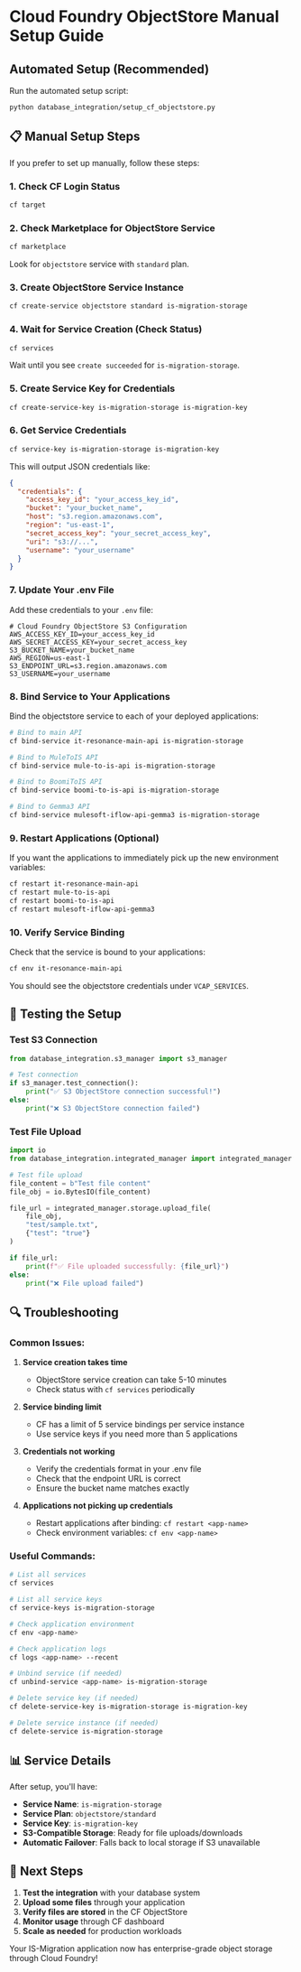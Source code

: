 # Cloud Foundry ObjectStore Manual Setup Guide

##  Automated Setup (Recommended)

Run the automated setup script:
```bash
python database_integration/setup_cf_objectstore.py
```

## 📋 Manual Setup Steps

If you prefer to set up manually, follow these steps:

### 1. Check CF Login Status
```bash
cf target
```

### 2. Check Marketplace for ObjectStore Service
```bash
cf marketplace
```
Look for `objectstore` service with `standard` plan.

### 3. Create ObjectStore Service Instance
```bash
cf create-service objectstore standard is-migration-storage
```

### 4. Wait for Service Creation (Check Status)
```bash
cf services
```
Wait until you see `create succeeded` for `is-migration-storage`.

### 5. Create Service Key for Credentials
```bash
cf create-service-key is-migration-storage is-migration-key
```

### 6. Get Service Credentials
```bash
cf service-key is-migration-storage is-migration-key
```

This will output JSON credentials like:
```json
{
  "credentials": {
    "access_key_id": "your_access_key_id",
    "bucket": "your_bucket_name", 
    "host": "s3.region.amazonaws.com",
    "region": "us-east-1",
    "secret_access_key": "your_secret_access_key",
    "uri": "s3://...",
    "username": "your_username"
  }
}
```

### 7. Update Your .env File

Add these credentials to your `.env` file:
```env
# Cloud Foundry ObjectStore S3 Configuration
AWS_ACCESS_KEY_ID=your_access_key_id
AWS_SECRET_ACCESS_KEY=your_secret_access_key
S3_BUCKET_NAME=your_bucket_name
AWS_REGION=us-east-1
S3_ENDPOINT_URL=s3.region.amazonaws.com
S3_USERNAME=your_username
```

### 8. Bind Service to Your Applications

Bind the objectstore service to each of your deployed applications:

```bash
# Bind to main API
cf bind-service it-resonance-main-api is-migration-storage

# Bind to MuleToIS API  
cf bind-service mule-to-is-api is-migration-storage

# Bind to BoomiToIS API
cf bind-service boomi-to-is-api is-migration-storage

# Bind to Gemma3 API
cf bind-service mulesoft-iflow-api-gemma3 is-migration-storage
```

### 9. Restart Applications (Optional)

If you want the applications to immediately pick up the new environment variables:
```bash
cf restart it-resonance-main-api
cf restart mule-to-is-api  
cf restart boomi-to-is-api
cf restart mulesoft-iflow-api-gemma3
```

### 10. Verify Service Binding

Check that the service is bound to your applications:
```bash
cf env it-resonance-main-api
```

You should see the objectstore credentials under `VCAP_SERVICES`.

## 🔧 Testing the Setup

### Test S3 Connection
```python
from database_integration.s3_manager import s3_manager

# Test connection
if s3_manager.test_connection():
    print("✅ S3 ObjectStore connection successful!")
else:
    print("❌ S3 ObjectStore connection failed")
```

### Test File Upload
```python
import io
from database_integration.integrated_manager import integrated_manager

# Test file upload
file_content = b"Test file content"
file_obj = io.BytesIO(file_content)

file_url = integrated_manager.storage.upload_file(
    file_obj, 
    "test/sample.txt",
    {"test": "true"}
)

if file_url:
    print(f"✅ File uploaded successfully: {file_url}")
else:
    print("❌ File upload failed")
```

## 🔍 Troubleshooting

### Common Issues:

1. **Service creation takes time**
   - ObjectStore service creation can take 5-10 minutes
   - Check status with `cf services` periodically

2. **Service binding limit**
   - CF has a limit of 5 service bindings per service instance
   - Use service keys if you need more than 5 applications

3. **Credentials not working**
   - Verify the credentials format in your .env file
   - Check that the endpoint URL is correct
   - Ensure the bucket name matches exactly

4. **Applications not picking up credentials**
   - Restart applications after binding: `cf restart <app-name>`
   - Check environment variables: `cf env <app-name>`

### Useful Commands:

```bash
# List all services
cf services

# List all service keys
cf service-keys is-migration-storage

# Check application environment
cf env <app-name>

# Check application logs
cf logs <app-name> --recent

# Unbind service (if needed)
cf unbind-service <app-name> is-migration-storage

# Delete service key (if needed)
cf delete-service-key is-migration-storage is-migration-key

# Delete service instance (if needed)
cf delete-service is-migration-storage
```

## 📊 Service Details

After setup, you'll have:

- **Service Name**: `is-migration-storage`
- **Service Plan**: `objectstore/standard`
- **Service Key**: `is-migration-key`
- **S3-Compatible Storage**: Ready for file uploads/downloads
- **Automatic Failover**: Falls back to local storage if S3 unavailable

## 🎉 Next Steps

1. **Test the integration** with your database system
2. **Upload some files** through your application
3. **Verify files are stored** in the CF ObjectStore
4. **Monitor usage** through CF dashboard
5. **Scale as needed** for production workloads

Your IS-Migration application now has enterprise-grade object storage through Cloud Foundry! 
